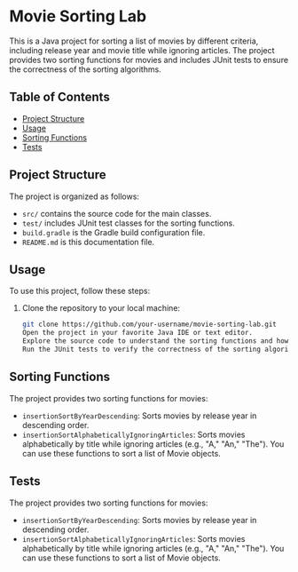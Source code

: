 # Movie Sorting Lab

This is a Java project for sorting a list of movies by different criteria, including release year and movie title while ignoring articles. The project provides two sorting functions for movies and includes JUnit tests to ensure the correctness of the sorting algorithms.

## Table of Contents

- [Project Structure](#project-structure)
- [Usage](#usage)
- [Sorting Functions](#sorting-functions)
- [Tests](#tests)

## Project Structure

The project is organized as follows:

- `src/` contains the source code for the main classes.
- `test/` includes JUnit test classes for the sorting functions.
- `build.gradle` is the Gradle build configuration file.
- `README.md` is this documentation file.

## Usage

To use this project, follow these steps:

1. Clone the repository to your local machine:

   ```bash
   git clone https://github.com/your-username/movie-sorting-lab.git
   Open the project in your favorite Java IDE or text editor.
   Explore the source code to understand the sorting functions and how they work.
   Run the JUnit tests to verify the correctness of the sorting algorithms.

## Sorting Functions
The project provides two sorting functions for movies:

- `insertionSortByYearDescending`: Sorts movies by release year in descending order.
- `insertionSortAlphabeticallyIgnoringArticles`: Sorts movies alphabetically by title while ignoring articles (e.g., "A," "An," "The").
You can use these functions to sort a list of Movie objects.

## Tests
The project provides two sorting functions for movies:

- `insertionSortByYearDescending`: Sorts movies by release year in descending order.
- `insertionSortAlphabeticallyIgnoringArticles`: Sorts movies alphabetically by title while ignoring articles (e.g., "A," "An," "The").
You can use these functions to sort a list of Movie objects.